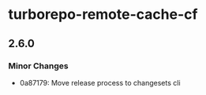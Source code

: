 # turborepo-remote-cache-cf

## 2.6.0

### Minor Changes

- 0a87179: Move release process to changesets cli
